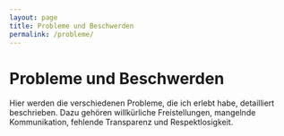 ```yaml
---
layout: page
title: Probleme und Beschwerden
permalink: /probleme/
---
```


# Probleme und Beschwerden

Hier werden die verschiedenen Probleme, die ich erlebt habe, detailliert beschrieben. Dazu gehören willkürliche Freistellungen, mangelnde Kommunikation, fehlende Transparenz und Respektlosigkeit.

